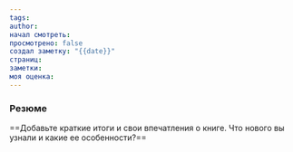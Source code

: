 ```yaml
---
tags: 
author: 
начал смотреть: 
просмотрено: false
создал заметку: "{{date}}"
страниц: 
заметки: 
моя оценка:
---
```

### Резюме
==Добавьте краткие итоги и свои впечатления о книге. Что нового вы узнали и какие ее особенности?==
